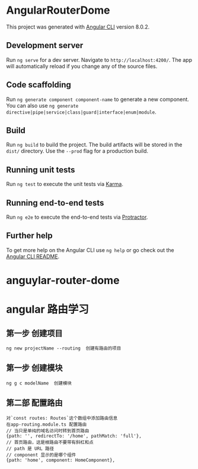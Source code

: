 # AngularRouterDome

This project was generated with [Angular CLI](https://github.com/angular/angular-cli) version 8.0.2.

## Development server

Run `ng serve` for a dev server. Navigate to `http://localhost:4200/`. The app will automatically reload if you change any of the source files.

## Code scaffolding

Run `ng generate component component-name` to generate a new component. You can also use `ng generate directive|pipe|service|class|guard|interface|enum|module`.

## Build

Run `ng build` to build the project. The build artifacts will be stored in the `dist/` directory. Use the `--prod` flag for a production build.

## Running unit tests

Run `ng test` to execute the unit tests via [Karma](https://karma-runner.github.io).

## Running end-to-end tests

Run `ng e2e` to execute the end-to-end tests via [Protractor](http://www.protractortest.org/).

## Further help

To get more help on the Angular CLI use `ng help` or go check out the [Angular CLI README](https://github.com/angular/angular-cli/blob/master/README.md).
# anguylar-router-dome

# angular 路由学习

##  第一步 创建项目
    ng new projectName --routing  创建有路由的项目
##  第一步 创建模块
    ng g c modelName  创建模块
##  第二部 配置路由
    对`const routes: Routes`这个数组中添加路由信息
    在app-routing.module.ts 配置路由
    // 当只是单纯的域名访问时转到首页路由
    {path: '', redirectTo: '/home', pathMatch: 'full'},
    // 首页路由，这是根路由不要带有斜杠和点
    // path 是 URL 路径
    // component 显示的是哪个组件
    {path: 'home', component: HomeComponent},
